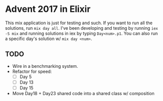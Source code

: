 # Advent 2017 in Elixir

This mix application is just for testing and such. If you want to run all the
solutions, run `mix day all`. I've been developing and testing by running `iex
-S mix` and running solutions in iex by typing `Day<num>.p1`. You
can also run a specific day's solution w/ `mix day <num>`.

## TODO

- Wire in a benchmarking system.
- Refactor for speed:
  - [ ] Day 5
  - [ ] Day 13
  - [ ] Day 15
- Move Day18 + Day23 shared code into a shared class w/ composition
